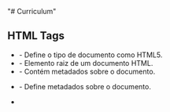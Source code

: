 
"# Curriculum"

## HTML Tags 
* <!DOCTYPE html> - Define o tipo de documento como HTML5.
* <html> - Elemento raiz de um documento HTML.
* <head> - Contém metadados sobre o documento.
* <meta> - Define metadados sobre o documento.
* <title> - Define o título do documento.
* <style> - Contém regras CSS para o documento.
* <body> - Contém o conteúdo do documento.
* <header> - Representa um grupo de introdução ou conjunto de links de navegação.
* <div> - Contêiner genérico para conteúdo.
* <h1> - Define o título de nível 1.
* <h2> - Define o título de nível 2.
* <h3> - Define o título de nível 3.
* <p> - Define um parágrafo.
* <br> - Quebra de linhas break roll
&nbsp - espaço (no break space)
* <wbr> - quebra de palavra quando muito grande
* &shy - cria hifen para quebra da palavra
* <b> - bold (Negrito)
* <i> - Italido
* <del> - palavra deletada
* 
* <ul> - Define uma lista não ordenada.
* <li> - Define um item de lista.
* <strong> - Define texto importante.

    <p>&amp; - E comercial</p>
    <p>&lt; - Menor que</p>
    <p>&gt; - Maior que</p>
    <p>&quot; - Aspas duplas</p>
    <p>&apos; - Apóstrofo</p>
    <p>&copy; - Símbolo de copyright</p>
    <p>&reg; - Símbolo de marca registrada</p>
    <p>&euro; - Símbolo do euro</p>
    <p>&pound; - Símbolo da libra esterlina</p>
    <p>&yen; - Símbolo do iene</p>
    <p>&cent; - Símbolo do centavo</p>
    <p>&plusmn; - Mais ou menos</p>
    <p>&deg; - Símbolo de grau</p>
    <p>&frac12; - Um meio</p>
    <p>&frac14; - Um quarto</p>
    <p>&frac34; - Três quartos</p>


**CSS**

<p> <span style="text-decoration: underline;></span></p> - sublinhar
<p> <span style="text-decoration: overline;></span></p> - linha acima do texto
<p> <span style="text-decoration: line-through;></span></p> - linha acima do texto
<p> <span style="text-decoration: line-throug;></span></p> - riscar
<p> <span style="text-decoration: none;></span></p> - nenhum formatação (herança de caractereisticas***)
<p> <span style="font-weight: normal;></span></p> - negrito
<p> <span style="font-weight: bold;></span></p> - >negrito
<p> <span style="font-weight: bolder;></span></p> - >>negrito
<p> <span style="font-weight: normal;></span></p> - negrito
<p> <span style="font-weight: 100;></span></p> - nivel do negrito

<p> <style="text-align: riht"</p>
<p> <style="text-align: left"</p>
<p> <style="text-align: center"</p>

<header> = cabeçalho
<main> = principal
<nav> = menu
<footer> = rodapé


ctrl+k+c = comenta
